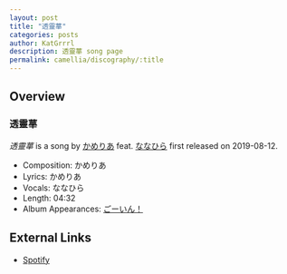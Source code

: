 ```yaml
---
layout: post
title: "透靈蕐"
categories: posts
author: KatGrrrl
description: 透靈蕐 song page
permalink: camellia/discography/:title
---
```


## Overview

### 透靈蕐

*透靈蕐* is a song by [かめりあ](/camellia) feat. [ななひら](#) first released on 2019-08-12.

* Composition: かめりあ
* Lyrics: かめりあ
* Vocals: ななひら
* Length: 04:32
* Album Appearances: [ごーいん！](/camellia/albums/Goin)

## External Links

* [Spotify](https://open.spotify.com/track/5otvZZYi2ENThJGxH6Lfyy?si=54f36a935146425c)
